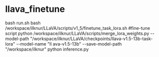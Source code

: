 # llava_finetune
bash run.sh
bash /workspace/ilknur/LLaVA/scripts/v1_5/finetune_task_lora.sh #fine-tune script
python /workspace/ilknur/LLaVA/scripts/merge_lora_weights.py --model-path "/workspace/ilknur/LLaVA/checkpoints/llava-v1.5-13b-task-lora" --model-name "ll
ava-v1.5-13b" --save-model-path "/workspace/ilknur" 
python inference.py
